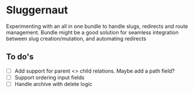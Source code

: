 # Sluggernaut
Experimenting with an all in one bundle to handle slugs, redirects and route management. Bundle might be a good solution for seamless integration between slug creation/mutation, and automating redirects


## To do's
- [ ] Add support for parent <> child relations. Maybe add a path field?
- [ ] Support ordering input fields
- [ ] Handle archive with delete logic